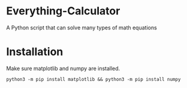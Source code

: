 # Everything-Calculator
A Python script that can solve many types of math equations

# Installation
Make sure matplotlib and numpy are installed.

`python3 -m pip install matplotlib && python3 -m pip install numpy`
